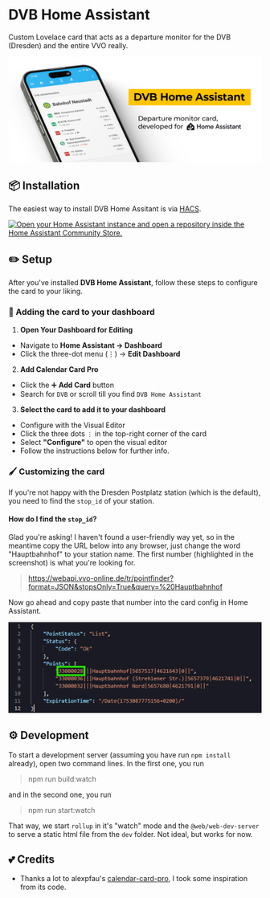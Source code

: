 # DVB Home Assistant
Custom Lovelace card that acts as a departure monitor for the DVB (Dresden) and the entire VVO really.

![](./assets/banner-repo-dvb-homeassistant.jpg)

## 📦 Installation
The easiest way to install DVB Home Assitant is via [HACS](https://www.hacs.xyz/).

[![Open your Home Assistant instance and open a repository inside the Home Assistant Community Store.](https://my.home-assistant.io/badges/hacs_repository.svg)](https://my.home-assistant.io/redirect/hacs_repository/?owner=mr-woodapple&repository=dvb-home-assistant&category=plugin)

## ✏️ Setup
After you've installed **DVB Home Assistant**, follow these steps to configure the card to your liking.

### 📌 Adding the card to your dashboard
1. **Open Your Dashboard for Editing**
- Navigate to **Home Assistant → Dashboard**
- Click the three-dot menu (⋮) → **Edit Dashboard**

2. **Add Calendar Card Pro**
- Click the ➕ **Add Card** button
- Search for `DVB` or scroll till you find `DVB Home Assistant`

3. **Select the card to add it to your dashboard**
- Configure with the Visual Editor
- Click the three dots `⋮` in the top-right corner of the card
- Select **"Configure"** to open the visual editor
- Follow the instructions below for further info.

### 🖌️ Customizing the card
If you're not happy with the Dresden Postplatz station (which is the default), you need to find the `stop_id` of your station.

#### How do I find the `stop_id`?
Glad you're asking! I haven't found a user-friendly way yet, so in the meantime copy the URL below into any browser, just change the word "Hauptbahnhof" to your station name. The first number (highlighted in the screenshot) is what you're looking for.

> https://webapi.vvo-online.de/tr/pointfinder?format=JSON&stopsOnly=True&query=%20Hauptbahnhof

Now go ahead and copy paste that number into the card config in Home Assistant.

![](./docs/screenshots/docs-stopid-request-answer.png)


## ⚙️ Development
To start a development server (assuming you have run `npm install` already), open two command lines. In the first one, you run
> npm run build:watch

and in the second one, you run 
> npm run start:watch

That way, we start `rollup` in it's "watch" mode and the `@web/web-dev-server` to serve a static html file from the `dev` folder. Not ideal, but works for now.


## 💕 Credits
- Thanks a lot to alexpfau's [calendar-card-pro](https://github.com/alexpfau/calendar-card-pro), I took some inspiration from its code.
